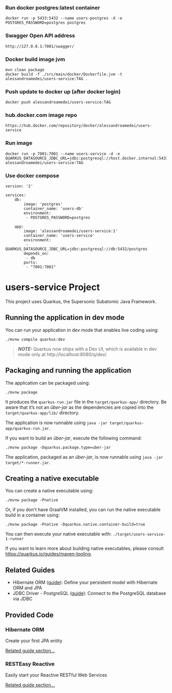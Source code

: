 ### Run docker postgres:latest container
    docker run -p 5433:5432 --name users-postgres -d -e POSTGRES_PASSWORD=postgres postgres

### Swagger Open API address
    http://127.0.0.1:7001/swagger/

### Docker build image jvm
    mvn clean package
    docker build -f ./src/main/docker/Dockerfile.jvm -t alessandroamedei/users-service:TAG .

### Push update to docker up (after docker login)
    docker push alessandroamedei/users-service:TAG

### hub.docker.com image repo
    https://hub.docker.com/repository/docker/alessandroamedei/users-service

### Run image
    docker run -p 7001:7001 --name users-service -d -e QUARKUS_DATASOURCE_JDBC_URL=jdbc:postgresql://host.docker.internal:5433/postgres alessandroamedei/users-service:TAG

### Use docker compose

    version: '2'

    services:
        db:
            image: 'postgres'
            container_name: 'users-db'
            environment:
             - POSTGRES_PASSWORD=postgres

        app:
            image: 'alessandroamedei/users-service:1'
            container_name: 'users-service'
            environment:
             - QUARKUS_DATASOURCE_JDBC_URL=jdbc:postgresql://db:5432/postgres
            depends_on:
             - db
            ports:
             - "7001:7001"

# users-service Project

This project uses Quarkus, the Supersonic Subatomic Java Framework.

## Running the application in dev mode

You can run your application in dev mode that enables live coding using:

```shell script
./mvnw compile quarkus:dev
```

> **_NOTE:_**  Quarkus now ships with a Dev UI, which is available in dev mode only at http://localhost:8080/q/dev/.

## Packaging and running the application

The application can be packaged using:

```shell script
./mvnw package
```

It produces the `quarkus-run.jar` file in the `target/quarkus-app/` directory. Be aware that it’s not an _über-jar_ as
the dependencies are copied into the `target/quarkus-app/lib/` directory.

The application is now runnable using `java -jar target/quarkus-app/quarkus-run.jar`.

If you want to build an _über-jar_, execute the following command:

```shell script
./mvnw package -Dquarkus.package.type=uber-jar
```

The application, packaged as an _über-jar_, is now runnable using `java -jar target/*-runner.jar`.

## Creating a native executable

You can create a native executable using:

```shell script
./mvnw package -Pnative
```

Or, if you don't have GraalVM installed, you can run the native executable build in a container using:

```shell script
./mvnw package -Pnative -Dquarkus.native.container-build=true
```

You can then execute your native executable with: `./target/users-service-1-runner`

If you want to learn more about building native executables, please consult https://quarkus.io/guides/maven-tooling.

## Related Guides

- Hibernate ORM ([guide](https://quarkus.io/guides/hibernate-orm)): Define your persistent model with Hibernate ORM and
  JPA
- JDBC Driver - PostgreSQL ([guide](https://quarkus.io/guides/datasource)): Connect to the PostgreSQL database via JDBC

## Provided Code

### Hibernate ORM

Create your first JPA entity

[Related guide section...](https://quarkus.io/guides/hibernate-orm)

### RESTEasy Reactive

Easily start your Reactive RESTful Web Services

[Related guide section...](https://quarkus.io/guides/getting-started-reactive#reactive-jax-rs-resources)
